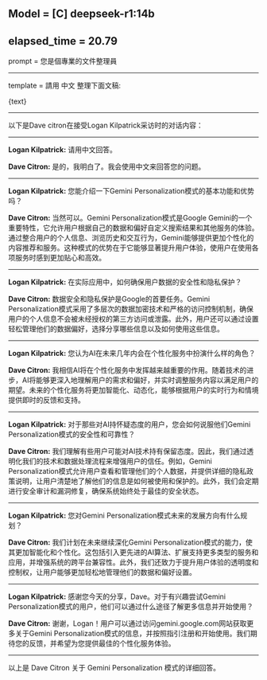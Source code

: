 Model = [C] deepseek-r1:14b
---

elapsed_time = 20.79
---

prompt = 您是個專業的文件整理員

---

template = 
請用 中文 整理下面文稿:

{text}

---

以下是Dave citron在接受Logan Kilpatrick采访时的对话内容：

---

**Logan Kilpatrick:** 请用中文回答。

**Dave Citron:** 是的，我明白了。我会使用中文来回答您的问题。

---

**Logan Kilpatrick:** 您能介绍一下Gemini Personalization模式的基本功能和优势吗？

**Dave Citron:** 当然可以。Gemini Personalization模式是Google Gemini的一个重要特性，它允许用户根据自己的数据和偏好自定义搜索结果和其他服务的体验。通过整合用户的个人信息、浏览历史和交互行为，Gemini能够提供更加个性化的内容推荐和服务。这种模式的优势在于它能够显著提升用户体验，使用户在使用各项服务时感到更加贴心和高效。

---

**Logan Kilpatrick:** 在实际应用中，如何确保用户数据的安全性和隐私保护？

**Dave Citron:** 数据安全和隐私保护是Google的首要任务。Gemini Personalization模式采用了多层次的数据加密技术和严格的访问控制机制，确保用户的个人信息不会被未经授权的第三方访问或泄露。此外，用户还可以通过设置轻松管理他们的数据偏好，选择分享哪些信息以及如何使用这些信息。

---

**Logan Kilpatrick:** 您认为AI在未来几年内会在个性化服务中扮演什么样的角色？

**Dave Citron:** 我相信AI将在个性化服务中发挥越来越重要的作用。随着技术的进步，AI将能够更深入地理解用户的需求和偏好，并实时调整服务内容以满足用户的期望。未来的个性化服务将更加智能化、动态化，能够根据用户的实时行为和情境提供即时的反馈和支持。

---

**Logan Kilpatrick:** 对于那些对AI持怀疑态度的用户，您会如何说服他们Gemini Personalization模式的安全性和可靠性？

**Dave Citron:** 我们理解有些用户可能对AI技术持有保留态度。因此，我们通过透明化我们的技术和数据处理流程来增强用户的信任。例如，Gemini Personalization模式允许用户查看和管理他们的个人数据，并提供详细的隐私政策说明，让用户清楚地了解他们的信息是如何被使用和保护的。此外，我们会定期进行安全审计和漏洞修复，确保系统始终处于最佳的安全状态。

---

**Logan Kilpatrick:** 您对Gemini Personalization模式未来的发展方向有什么规划？

**Dave Citron:** 我们计划在未来继续深化Gemini Personalization模式的能力，使其更加智能化和个性化。这包括引入更先进的AI算法、扩展支持更多类型的服务和应用，并增强系统的跨平台兼容性。此外，我们还致力于提升用户体验的透明度和控制权，让用户能够更加轻松地管理他们的数据和偏好设置。

---

**Logan Kilpatrick:** 感谢您今天的分享，Dave。对于有兴趣尝试Gemini Personalization模式的用户，他们可以通过什么途径了解更多信息并开始使用？

**Dave Citron:** 谢谢，Logan！用户可以通过访问gemini.google.com网站获取更多关于Gemini Personalization模式的信息，并按照指引注册和开始使用。我们期待您的反馈，并希望为您提供最佳的个性化服务体验。

---

以上是 Dave Citron 关于 Gemini Personalization 模式的详细回答。